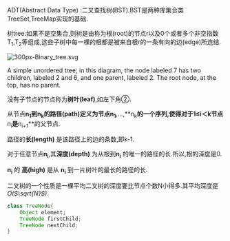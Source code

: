 ADT(Abstract Data Type) :二叉查找树(BST).BST是两种库集合类TreeSet,TreeMap实现的基础.

树tree:如果不是空集合,则树是由称为根(root)的节点r以及0个或者多个非空指数T<sub>1</sub>,T<sub>2</sub>等组成,这些子树中每一棵的根都是被来自根r的一条有向的边(edge)所连结.

![300px-Binary_tree.svg](../../../../../Downloads/300px-Binary_tree.svg.png)

A simple unordered tree; in this diagram, the node labeled 7 has two children, labeled 2 and 6, and one parent, labeled 2. The root node, at the top, has no parent.

没有子节点的节点称为**树叶(leaf)**,如左下角②.

从节点**n<sub>1</sub>**到**n<sub>k</sub>**的**路径(path)**定义为节点**n<sub>1</sub>**,...,**n<sub>k</sub>**的一个序列,使得对于1≤i＜k节点**n<sub>i</sub>**是**n<sub>i+1</sub>**的父节点.

路径的**长(length)** 是该路径上的边的条数,即k-1.

对于任意节点**n<sub>i</sub>**,其**深度(depth)** 为从根到**n<sub>i</sub>** 的唯一的路径的长.所以,根的深度是0.

**n<sub>i</sub>** 的 **高(high)** 是从 **n<sub>i</sub>** 到一片树叶的最长的路径的长.

二叉树的一个性质是一棵平均二叉树的深度要比节点个数N小得多.其平均深度是*O($\sqrt{N}$)*.

```java
class TreeNode{
    Object element;
  	TreeNode firstChild;
  	TreeNode nextChild;
}
```

